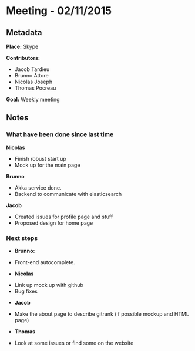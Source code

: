 # Meeting - 02/11/2015

## Metadata

**Place:** Skype

**Contributors:**

* Jacob Tardieu
* Brunno Attore
* Nicolas Joseph
* Thomas Pocreau

**Goal:** Weekly meeting

## Notes

### What have been done since last time
**Nicolas**
- Finish robust start up
- Mock up for the main page

**Brunno**
- Akka service done.
- Backend to communicate with elasticsearch

**Jacob**
- Created issues for profile page and stuff
- Proposed design for home page

### Next steps
* **Brunno:**
- Front-end autocomplete.

* **Nicolas**
- Link up mock up with github
- Bug fixes

* **Jacob**
- Make the about page to describe gitrank (if possible mockup and HTML page)

* **Thomas**
- Look at some issues or find some on the website
